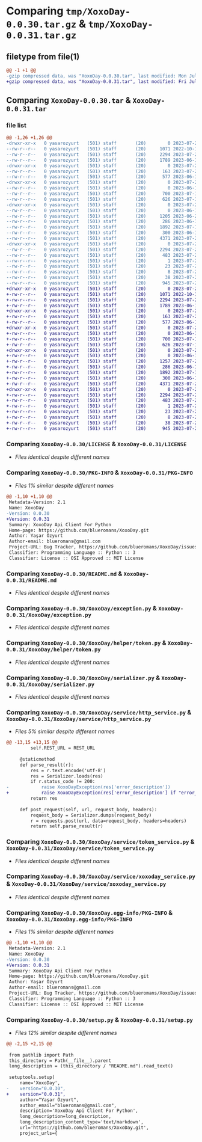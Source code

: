 # Comparing `tmp/XoxoDay-0.0.30.tar.gz` & `tmp/XoxoDay-0.0.31.tar.gz`

## filetype from file(1)

```diff
@@ -1 +1 @@
-gzip compressed data, was "XoxoDay-0.0.30.tar", last modified: Mon Jul 24 19:37:37 2023, max compression
+gzip compressed data, was "XoxoDay-0.0.31.tar", last modified: Fri Jul 28 07:51:00 2023, max compression
```

## Comparing `XoxoDay-0.0.30.tar` & `XoxoDay-0.0.31.tar`

### file list

```diff
@@ -1,26 +1,26 @@
-drwxr-xr-x   0 yasarozyurt   (501) staff       (20)        0 2023-07-24 19:37:37.666555 XoxoDay-0.0.30/
--rw-r--r--   0 yasarozyurt   (501) staff       (20)     1071 2022-10-16 19:39:29.000000 XoxoDay-0.0.30/LICENSE
--rw-r--r--   0 yasarozyurt   (501) staff       (20)     2294 2023-07-24 19:37:37.666400 XoxoDay-0.0.30/PKG-INFO
--rw-r--r--   0 yasarozyurt   (501) staff       (20)     1789 2023-06-15 17:58:41.000000 XoxoDay-0.0.30/README.md
-drwxr-xr-x   0 yasarozyurt   (501) staff       (20)        0 2023-07-24 19:37:37.662583 XoxoDay-0.0.30/XoxoDay/
--rw-r--r--   0 yasarozyurt   (501) staff       (20)      163 2023-07-24 19:37:27.000000 XoxoDay-0.0.30/XoxoDay/__init__.py
--rw-r--r--   0 yasarozyurt   (501) staff       (20)      577 2023-06-15 17:06:19.000000 XoxoDay-0.0.30/XoxoDay/exception.py
-drwxr-xr-x   0 yasarozyurt   (501) staff       (20)        0 2023-07-24 19:37:37.663915 XoxoDay-0.0.30/XoxoDay/helper/
--rw-r--r--   0 yasarozyurt   (501) staff       (20)        0 2023-06-14 18:06:04.000000 XoxoDay-0.0.30/XoxoDay/helper/__init__.py
--rw-r--r--   0 yasarozyurt   (501) staff       (20)      700 2023-07-13 10:07:14.000000 XoxoDay-0.0.30/XoxoDay/helper/token.py
--rw-r--r--   0 yasarozyurt   (501) staff       (20)      626 2023-07-13 10:07:14.000000 XoxoDay-0.0.30/XoxoDay/serializer.py
-drwxr-xr-x   0 yasarozyurt   (501) staff       (20)        0 2023-07-24 19:37:37.666038 XoxoDay-0.0.30/XoxoDay/service/
--rw-r--r--   0 yasarozyurt   (501) staff       (20)        0 2023-06-14 18:26:05.000000 XoxoDay-0.0.30/XoxoDay/service/__init__.py
--rw-r--r--   0 yasarozyurt   (501) staff       (20)     1205 2023-06-23 20:31:24.000000 XoxoDay-0.0.30/XoxoDay/service/http_service.py
--rw-r--r--   0 yasarozyurt   (501) staff       (20)      286 2023-06-14 21:15:51.000000 XoxoDay-0.0.30/XoxoDay/service/placeOrder.json
--rw-r--r--   0 yasarozyurt   (501) staff       (20)     1892 2023-07-13 10:07:14.000000 XoxoDay-0.0.30/XoxoDay/service/token_service.py
--rw-r--r--   0 yasarozyurt   (501) staff       (20)      300 2023-06-14 20:56:15.000000 XoxoDay-0.0.30/XoxoDay/service/voucher.json
--rw-r--r--   0 yasarozyurt   (501) staff       (20)     4371 2023-07-24 19:37:13.000000 XoxoDay-0.0.30/XoxoDay/service/xoxoday_service.py
-drwxr-xr-x   0 yasarozyurt   (501) staff       (20)        0 2023-07-24 19:37:37.663619 XoxoDay-0.0.30/XoxoDay.egg-info/
--rw-r--r--   0 yasarozyurt   (501) staff       (20)     2294 2023-07-24 19:37:37.000000 XoxoDay-0.0.30/XoxoDay.egg-info/PKG-INFO
--rw-r--r--   0 yasarozyurt   (501) staff       (20)      483 2023-07-24 19:37:37.000000 XoxoDay-0.0.30/XoxoDay.egg-info/SOURCES.txt
--rw-r--r--   0 yasarozyurt   (501) staff       (20)        1 2023-07-24 19:37:37.000000 XoxoDay-0.0.30/XoxoDay.egg-info/dependency_links.txt
--rw-r--r--   0 yasarozyurt   (501) staff       (20)       23 2023-07-24 19:37:37.000000 XoxoDay-0.0.30/XoxoDay.egg-info/requires.txt
--rw-r--r--   0 yasarozyurt   (501) staff       (20)        8 2023-07-24 19:37:37.000000 XoxoDay-0.0.30/XoxoDay.egg-info/top_level.txt
--rw-r--r--   0 yasarozyurt   (501) staff       (20)       38 2023-07-24 19:37:37.666605 XoxoDay-0.0.30/setup.cfg
--rw-r--r--   0 yasarozyurt   (501) staff       (20)      945 2023-07-24 19:37:27.000000 XoxoDay-0.0.30/setup.py
+drwxr-xr-x   0 yasarozyurt   (501) staff       (20)        0 2023-07-28 07:51:00.962004 XoxoDay-0.0.31/
+-rw-r--r--   0 yasarozyurt   (501) staff       (20)     1071 2022-10-16 19:39:29.000000 XoxoDay-0.0.31/LICENSE
+-rw-r--r--   0 yasarozyurt   (501) staff       (20)     2294 2023-07-28 07:51:00.961839 XoxoDay-0.0.31/PKG-INFO
+-rw-r--r--   0 yasarozyurt   (501) staff       (20)     1789 2023-06-15 17:58:41.000000 XoxoDay-0.0.31/README.md
+drwxr-xr-x   0 yasarozyurt   (501) staff       (20)        0 2023-07-28 07:51:00.958473 XoxoDay-0.0.31/XoxoDay/
+-rw-r--r--   0 yasarozyurt   (501) staff       (20)      163 2023-07-28 07:50:45.000000 XoxoDay-0.0.31/XoxoDay/__init__.py
+-rw-r--r--   0 yasarozyurt   (501) staff       (20)      577 2023-06-15 17:06:19.000000 XoxoDay-0.0.31/XoxoDay/exception.py
+drwxr-xr-x   0 yasarozyurt   (501) staff       (20)        0 2023-07-28 07:51:00.959649 XoxoDay-0.0.31/XoxoDay/helper/
+-rw-r--r--   0 yasarozyurt   (501) staff       (20)        0 2023-06-14 18:06:04.000000 XoxoDay-0.0.31/XoxoDay/helper/__init__.py
+-rw-r--r--   0 yasarozyurt   (501) staff       (20)      700 2023-07-13 10:07:14.000000 XoxoDay-0.0.31/XoxoDay/helper/token.py
+-rw-r--r--   0 yasarozyurt   (501) staff       (20)      626 2023-07-13 10:07:14.000000 XoxoDay-0.0.31/XoxoDay/serializer.py
+drwxr-xr-x   0 yasarozyurt   (501) staff       (20)        0 2023-07-28 07:51:00.961409 XoxoDay-0.0.31/XoxoDay/service/
+-rw-r--r--   0 yasarozyurt   (501) staff       (20)        0 2023-06-14 18:26:05.000000 XoxoDay-0.0.31/XoxoDay/service/__init__.py
+-rw-r--r--   0 yasarozyurt   (501) staff       (20)     1257 2023-07-28 07:50:20.000000 XoxoDay-0.0.31/XoxoDay/service/http_service.py
+-rw-r--r--   0 yasarozyurt   (501) staff       (20)      286 2023-06-14 21:15:51.000000 XoxoDay-0.0.31/XoxoDay/service/placeOrder.json
+-rw-r--r--   0 yasarozyurt   (501) staff       (20)     1892 2023-07-13 10:07:14.000000 XoxoDay-0.0.31/XoxoDay/service/token_service.py
+-rw-r--r--   0 yasarozyurt   (501) staff       (20)      300 2023-06-14 20:56:15.000000 XoxoDay-0.0.31/XoxoDay/service/voucher.json
+-rw-r--r--   0 yasarozyurt   (501) staff       (20)     4371 2023-07-24 19:37:13.000000 XoxoDay-0.0.31/XoxoDay/service/xoxoday_service.py
+drwxr-xr-x   0 yasarozyurt   (501) staff       (20)        0 2023-07-28 07:51:00.959384 XoxoDay-0.0.31/XoxoDay.egg-info/
+-rw-r--r--   0 yasarozyurt   (501) staff       (20)     2294 2023-07-28 07:51:00.000000 XoxoDay-0.0.31/XoxoDay.egg-info/PKG-INFO
+-rw-r--r--   0 yasarozyurt   (501) staff       (20)      483 2023-07-28 07:51:00.000000 XoxoDay-0.0.31/XoxoDay.egg-info/SOURCES.txt
+-rw-r--r--   0 yasarozyurt   (501) staff       (20)        1 2023-07-28 07:51:00.000000 XoxoDay-0.0.31/XoxoDay.egg-info/dependency_links.txt
+-rw-r--r--   0 yasarozyurt   (501) staff       (20)       23 2023-07-28 07:51:00.000000 XoxoDay-0.0.31/XoxoDay.egg-info/requires.txt
+-rw-r--r--   0 yasarozyurt   (501) staff       (20)        8 2023-07-28 07:51:00.000000 XoxoDay-0.0.31/XoxoDay.egg-info/top_level.txt
+-rw-r--r--   0 yasarozyurt   (501) staff       (20)       38 2023-07-28 07:51:00.962068 XoxoDay-0.0.31/setup.cfg
+-rw-r--r--   0 yasarozyurt   (501) staff       (20)      945 2023-07-28 07:50:49.000000 XoxoDay-0.0.31/setup.py
```

### Comparing `XoxoDay-0.0.30/LICENSE` & `XoxoDay-0.0.31/LICENSE`

 * *Files identical despite different names*

### Comparing `XoxoDay-0.0.30/PKG-INFO` & `XoxoDay-0.0.31/PKG-INFO`

 * *Files 1% similar despite different names*

```diff
@@ -1,10 +1,10 @@
 Metadata-Version: 2.1
 Name: XoxoDay
-Version: 0.0.30
+Version: 0.0.31
 Summary: XoxoDay Api Client For Python
 Home-page: https://github.com/blueromans/XoxoDay.git
 Author: Yaşar Özyurt
 Author-email: blueromans@gmail.com
 Project-URL: Bug Tracker, https://github.com/blueromans/XoxoDay/issues
 Classifier: Programming Language :: Python :: 3
 Classifier: License :: OSI Approved :: MIT License
```

### Comparing `XoxoDay-0.0.30/README.md` & `XoxoDay-0.0.31/README.md`

 * *Files identical despite different names*

### Comparing `XoxoDay-0.0.30/XoxoDay/exception.py` & `XoxoDay-0.0.31/XoxoDay/exception.py`

 * *Files identical despite different names*

### Comparing `XoxoDay-0.0.30/XoxoDay/helper/token.py` & `XoxoDay-0.0.31/XoxoDay/helper/token.py`

 * *Files identical despite different names*

### Comparing `XoxoDay-0.0.30/XoxoDay/serializer.py` & `XoxoDay-0.0.31/XoxoDay/serializer.py`

 * *Files identical despite different names*

### Comparing `XoxoDay-0.0.30/XoxoDay/service/http_service.py` & `XoxoDay-0.0.31/XoxoDay/service/http_service.py`

 * *Files 5% similar despite different names*

```diff
@@ -13,15 +13,15 @@
         self.REST_URL = REST_URL
 
     @staticmethod
     def parse_result(r):
         res = r.text.encode('utf-8')
         res = Serializer.loads(res)
         if r.status_code != 200:
-            raise XoxoDayException(res['error_description'])
+            raise XoxoDayException(res['error_description'] if "error_description" in res else res['errorInfo'])
         return res
 
     def post_request(self, url, request_body, headers):
         request_body = Serializer.dumps(request_body)
         r = requests.post(url, data=request_body, headers=headers)
         return self.parse_result(r)
```

### Comparing `XoxoDay-0.0.30/XoxoDay/service/token_service.py` & `XoxoDay-0.0.31/XoxoDay/service/token_service.py`

 * *Files identical despite different names*

### Comparing `XoxoDay-0.0.30/XoxoDay/service/xoxoday_service.py` & `XoxoDay-0.0.31/XoxoDay/service/xoxoday_service.py`

 * *Files identical despite different names*

### Comparing `XoxoDay-0.0.30/XoxoDay.egg-info/PKG-INFO` & `XoxoDay-0.0.31/XoxoDay.egg-info/PKG-INFO`

 * *Files 1% similar despite different names*

```diff
@@ -1,10 +1,10 @@
 Metadata-Version: 2.1
 Name: XoxoDay
-Version: 0.0.30
+Version: 0.0.31
 Summary: XoxoDay Api Client For Python
 Home-page: https://github.com/blueromans/XoxoDay.git
 Author: Yaşar Özyurt
 Author-email: blueromans@gmail.com
 Project-URL: Bug Tracker, https://github.com/blueromans/XoxoDay/issues
 Classifier: Programming Language :: Python :: 3
 Classifier: License :: OSI Approved :: MIT License
```

### Comparing `XoxoDay-0.0.30/setup.py` & `XoxoDay-0.0.31/setup.py`

 * *Files 12% similar despite different names*

```diff
@@ -2,15 +2,15 @@
 
 from pathlib import Path
 this_directory = Path(__file__).parent
 long_description = (this_directory / "README.md").read_text()
 
 setuptools.setup(
     name='XoxoDay',
-    version="0.0.30",
+    version="0.0.31",
     author="Yaşar Özyurt",
     author_email="blueromans@gmail.com",
     description='XoxoDay Api Client For Python',
     long_description=long_description,
     long_description_content_type='text/markdown',
     url='https://github.com/blueromans/XoxoDay.git',
     project_urls={
```


